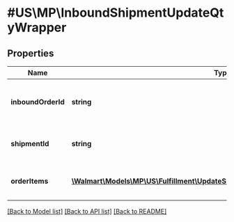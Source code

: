 # #US\MP\InboundShipmentUpdateQtyWrapper

## Properties

Name | Type | Description | Notes
------------ | ------------- | ------------- | -------------
**inboundOrderId** | **string** | Unique ID identifying inbound shipment request |
**shipmentId** | **string** | Unique ID identifying inbound shipment |
**orderItems** | [**\Walmart\Models\MP\US\Fulfillment\UpdateShipmentQuantityRequestOrderItemsInner[]**](UpdateShipmentQuantityRequestOrderItemsInner.md) | update shipment qty line items | [optional]


[[Back to Model list]](../) [[Back to API list]](../../Api/US/MP) [[Back to README]](../../README.md)
